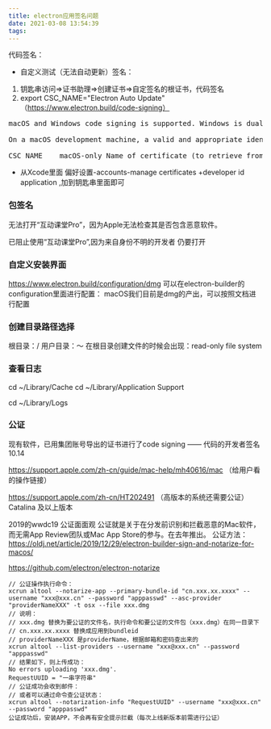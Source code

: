 ```yaml
---
title: electron应用签名问题
date: 2021-03-08 13:54:39
tags:
---
```

代码签名：
- 自定义测试（无法自动更新）签名：
1. 钥匙串访问=>证书助理=>创建证书=>自定签名的根证书，代码签名
2. export CSC_NAME="Electron Auto Update"
（https://www.electron.build/code-signing）
<pre>
macOS and Windows code signing is supported. Windows is dual code-signed (SHA1 & SHA256 hashing algorithms).

On a macOS development machine, a valid and appropriate identity from your keychain will be automatically used.

CSC_NAME	macOS-only Name of certificate (to retrieve from login.keychain). Useful on a development machine (not on CI) if you have several identities (otherwise don’t specify it).
</pre>

- 从Xcode里面 偏好设置-accounts-manage certificates +developer id application ,加到钥匙串里面即可

### 包签名
无法打开“互动课堂Pro”，因为Apple无法检查其是否包含恶意软件。

已阻止使用“互动课堂Pro”,因为来自身份不明的开发者 仍要打开 


### 自定义安装界面
https://www.electron.build/configuration/dmg
可以在electron-builder的configuration里面进行配置：
macOS我们目前是dmg的产出，可以按照文档进行配置

### 创建目录路径选择
根目录：/
用户目录：～
在根目录创建文件的时候会出现：read-only file system



### 查看日志
cd ~/Library/Cache
cd ~/Library/Application Support

cd ~/Library/Logs

### 公证
现有软件，已用集团账号导出的证书进行了code signing —— 代码的开发者签名10.14

https://support.apple.com/zh-cn/guide/mac-help/mh40616/mac 
（给用户看的操作链接）

https://support.apple.com/zh-cn/HT202491
（高版本的系统还需要公证） Catalina 及以上版本

2019的wwdc19 公证面面观
公证就是关于在分发前识别和拦截恶意的Mac软件，而无需App Review团队或Mac App Store的参与。在去年推出。
公证方法：
https://oldj.net/article/2019/12/29/electron-builder-sign-and-notarize-for-macos/

https://github.com/electron/electron-notarize

```
// 公证操作执行命令：
xcrun altool --notarize-app --primary-bundle-id "cn.xxx.xx.xxxx" --username "xxx@xxx.cn" --password "apppasswd" --asc-provider "providerNameXXX" -t osx --file xxx.dmg
// 说明：
// xxx.dmg 替换为要公证的文件名，执行命令和要公证的文件包（xxx.dmg）在同一目录下
// cn.xxx.xx.xxxx 替换成应用到bundleid
// providerNameXXX 是providerName，根据邮箱和密码查出来的
xcrun altool --list-providers --username "xxx@xxx.cn" --password "apppasswd"
// 结果如下，则上传成功：
No errors uploading 'xxx.dmg'.
RequestUUID = "一串字符串"
// 公证成功会收到邮件：
// 或者可以通过命令查公证状态：
xcrun altool --notarization-info "RequestUUID" --username "xxx@xxx.cn" --password "apppasswd"
公证成功后，安装APP，不会再有安全提示拦截（每次上线新版本前需进行公证）

```